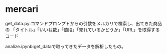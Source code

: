 # mercari

get_data.py:コマンドプロンプトからの引数をメルカリで検索し、出てきた商品の
            「タイトル」「いいね数」「値段」「売れているかどうか」「URL」を取得するコード
            
analize.ipynb:get_dataで取ってきたデータを解析したもの。

